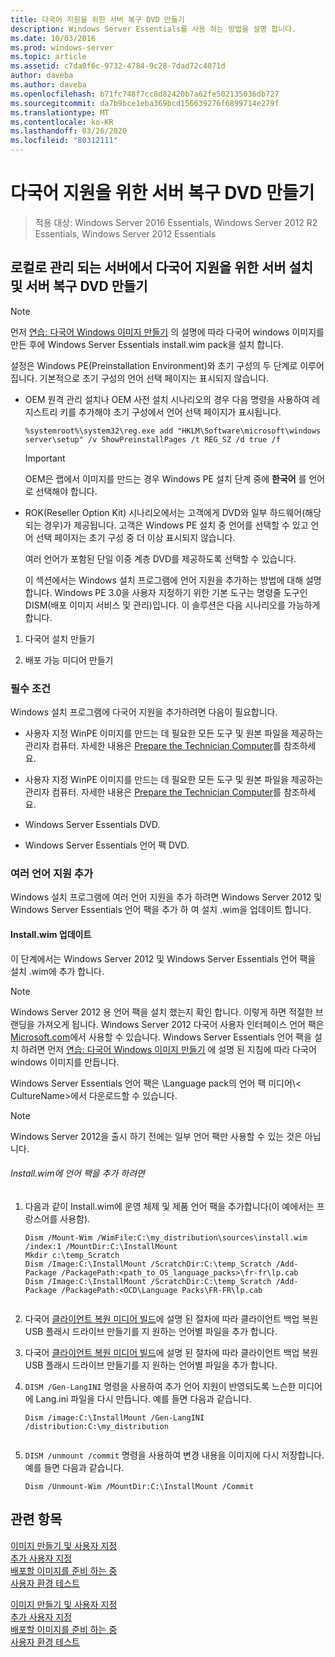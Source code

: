 ```yaml
---
title: 다국어 지원을 위한 서버 복구 DVD 만들기
description: Windows Server Essentials를 사용 하는 방법을 설명 합니다.
ms.date: 10/03/2016
ms.prod: windows-server
ms.topic: article
ms.assetid: c7da0f6c-9732-4784-9c28-7dad72c4071d
author: daveba
ms.author: daveba
ms.openlocfilehash: b71fc748f7cc8d82420b7a62fe502135036db727
ms.sourcegitcommit: da7b9bce1eba369bcd156639276f6899714e279f
ms.translationtype: MT
ms.contentlocale: ko-KR
ms.lasthandoff: 03/26/2020
ms.locfileid: "80312111"
---
```

# <a name="create-a-server-recovery-dvd-for-multi-language-support"></a>다국어 지원을 위한 서버 복구 DVD 만들기

>적용 대상: Windows Server 2016 Essentials, Windows Server 2012 R2 Essentials, Windows Server 2012 Essentials

##  <a name="create-a-server-setup-and-server-recovery-dvd-for-multiple-language-support-on-locally-administered-servers"></a><a name="BKMK_MLHeadedRecovery"></a>로컬로 관리 되는 서버에서 다국어 지원을 위한 서버 설치 및 서버 복구 DVD 만들기  
  
> [!NOTE]
>  먼저 [연습: 다국어 Windows 이미지 만들기](https://technet.microsoft.com/library/jj126995) 의 설명에 따라 다국어 windows 이미지를 만든 후에 Windows Server Essentials install.wim pack을 설치 합니다.  
  
 설정은 Windows PE(Preinstallation Environment)와 초기 구성의 두 단계로 이루어집니다. 기본적으로 초기 구성의 언어 선택 페이지는 표시되지 않습니다.  
  
- OEM 원격 관리 설치나 OEM 사전 설치 시나리오의 경우 다음 명령을 사용하여 레지스트리 키를 추가해야 초기 구성에서 언어 선택 페이지가 표시됩니다.  
  
  ```  
  %systemroot%\system32\reg.exe add "HKLM\Software\microsoft\windows server\setup" /v ShowPreinstallPages /t REG_SZ /d true /f  
  ```  
  
  > [!IMPORTANT]
  >  OEM은 랩에서 이미지를 만드는 경우 Windows PE 설치 단계 중에 **한국어** 를 언어로 선택해야 합니다.  
  
- ROK(Reseller Option Kit) 시나리오에서는 고객에게 DVD와 일부 하드웨어(해당되는 경우)가 제공됩니다. 고객은 Windows PE 설치 중 언어를 선택할 수 있고 언어 선택 페이지는 초기 구성 중 더 이상 표시되지 않습니다.  
  
  여러 언어가 포함된 단일 이중 계층 DVD를 제공하도록 선택할 수 있습니다.  
  
  이 섹션에서는 Windows 설치 프로그램에 언어 지원을 추가하는 방법에 대해 설명합니다. Windows PE 3.0을 사용자 지정하기 위한 기본 도구는 명령줄 도구인 DISM(배포 이미지 서비스 및 관리)입니다. 이 솔루션은 다음 시나리오를 가능하게 합니다.  
  
1.  다국어 설치 만들기  
  
2.  배포 가능 미디어 만들기  
  
### <a name="prerequisites"></a>필수 조건  
 Windows 설치 프로그램에 다국어 지원을 추가하려면 다음이 필요합니다.  
  

-   사용자 지정 WinPE 이미지를 만드는 데 필요한 모든 도구 및 원본 파일을 제공하는 관리자 컴퓨터. 자세한 내용은 [Prepare the Technician Computer](Prepare-the-Technician-Computer.md)를 참조하세요.  

-   사용자 지정 WinPE 이미지를 만드는 데 필요한 모든 도구 및 원본 파일을 제공하는 관리자 컴퓨터. 자세한 내용은 [Prepare the Technician Computer](../install/Prepare-the-Technician-Computer.md)를 참조하세요.  

  
-   Windows Server Essentials DVD.  
  
-   Windows Server Essentials 언어 팩 DVD.  
  
###  <a name="adding-multiple-language-support"></a><a name="BKMK_Steps"></a>여러 언어 지원 추가  
 Windows 설치 프로그램에 여러 언어 지원을 추가 하려면 Windows Server 2012 및 Windows Server Essentials 언어 팩을 추가 하 여 설치 .wim을 업데이트 합니다.  
  
#### <a name="update-installwim"></a>Install.wim 업데이트  
 이 단계에서는 Windows Server 2012 및 Windows Server Essentials 언어 팩을 설치 .wim에 추가 합니다.  
  
> [!NOTE]
>  Windows Server 2012 용 언어 팩을 설치 했는지 확인 합니다. 이렇게 하면 적절한 브랜딩을 가져오게 됩니다. Windows Server 2012 다국어 사용자 인터페이스 언어 팩은 [Microsoft.com](https://www.microsoft.com/OEM/en/installation/downloads/Pages/technical-downloads.aspx)에서 사용할 수 있습니다. Windows Server Essentials 언어 팩을 설치 하려면 먼저 [연습: 다국어 Windows 이미지 만들기](https://technet.microsoft.com/library/jj126995.aspx) 에 설명 된 지침에 따라 다국어 windows 이미지를 만듭니다.  
>   
>  Windows Server Essentials 언어 팩은 \Language pack의 언어 팩 미디어\\< CultureName\>에서 다운로드할 수 있습니다.  
  
> [!NOTE]
>  Windows Server 2012을 출시 하기 전에는 일부 언어 팩만 사용할 수 있는 것은 아닙니다.  
  
###### <a name="to-add-language-packs-to-installwim"></a>Install.wim에 언어 팩을 추가 하려면  
  
1.  다음과 같이 Install.wim에 운영 체제 및 제품 언어 팩을 추가합니다(이 예에서는 프랑스어를 사용함).  
  
    ```  
    Dism /Mount-Wim /WimFile:C:\my_distribution\sources\install.wim /index:1 /MountDir:C:\InstallMount  
    Mkdir c:\temp_Scratch  
    Dism /Image:C:\InstallMount /ScratchDir:C:\temp_Scratch /Add-Package /PackagePath:<path_to_OS_language_packs>\fr-fr\lp.cab  
    Dism /Image:C:\InstallMount /ScratchDir:C:\temp_Scratch /Add-Package /PackagePath:<OCD\Language Packs\FR-FR\lp.cab  
  
    ```  
  

2.  다국어 [클라이언트 복원 미디어 빌드](Build-Multi-Language-Client-Restore-Media.md)에 설명 된 절차에 따라 클라이언트 백업 복원 USB 플래시 드라이브 만들기를 지 원하는 언어별 파일을 추가 합니다.  

2.  다국어 [클라이언트 복원 미디어 빌드](../install/Build-Multi-Language-Client-Restore-Media.md)에 설명 된 절차에 따라 클라이언트 백업 복원 USB 플래시 드라이브 만들기를 지 원하는 언어별 파일을 추가 합니다.  

  
3.  `DISM /Gen-LangINI` 명령을 사용하여 추가 언어 지원이 반영되도록 느슨한 미디어에 Lang.ini 파일을 다시 만듭니다. 예를 들면 다음과 같습니다.  
  
    ```  
    Dism /image:C:\InstallMount /Gen-LangINI /distribution:C:\my_distribution  
  
    ```  
  
4.  `DISM /unmount /commit` 명령을 사용하여 변경 내용을 이미지에 다시 저장합니다. 예를 들면 다음과 같습니다.  
  
    ```  
    Dism /Unmount-Wim /MountDir:C:\InstallMount /Commit  
    ```  
  
## <a name="see-also"></a>관련 항목  

 [이미지  만들기 및 사용자 지정](Creating-and-Customizing-the-Image.md)  
 [추가 사용자 지정](Additional-Customizations.md)   
 [배포할 이미지를 준비 하는 중](Preparing-the-Image-for-Deployment.md)   
 [사용자 환경 테스트](Testing-the-Customer-Experience.md)

 [이미지  만들기 및 사용자 지정](../install/Creating-and-Customizing-the-Image.md)  
 [추가 사용자 지정](../install/Additional-Customizations.md)   
 [배포할 이미지를 준비 하는 중](../install/Preparing-the-Image-for-Deployment.md)   
 [사용자 환경 테스트](../install/Testing-the-Customer-Experience.md)

